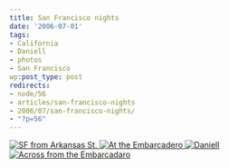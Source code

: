 ```yaml
---
title: San Francisco nights
date: '2006-07-01'
tags:
- California
- Daniell
- photos
- San Francisco
wp:post_type: post
redirects:
- node/56
- articles/san-francisco-nights
- 2006/07/san-francisco-nights/
- "?p=56"
---
```


  [ ![SF from Arkansas St.](http://static.flickr.com/57/179321274_995632f8c7.jpg) ](http://www.flickr.com/photos/bensheldon/179321274/ "Photo Sharing") [ ![At the Embarcadero](http://static.flickr.com/54/179322317_4657579745_t.jpg) ](http://www.flickr.com/photos/bensheldon/179322317/ "Photo Sharing") [ ![Daniell](http://static.flickr.com/65/179321572_dc1ed53f1f_t.jpg) ](http://www.flickr.com/photos/bensheldon/179321572/ "Photo Sharing") [ ![Across from the Embarcadaro](http://static.flickr.com/71/179321839_77323dd7db_t.jpg) ](http://www.flickr.com/photos/bensheldon/179321839/ "Photo Sharing")
